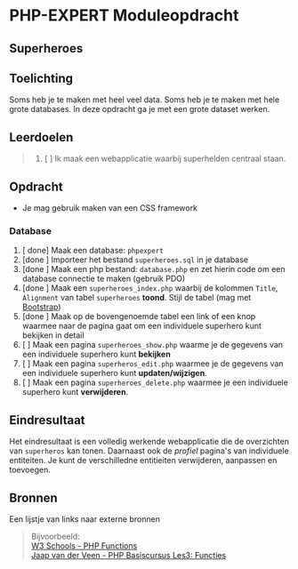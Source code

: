 # PHP-EXPERT Moduleopdracht

## Superheroes

## Toelichting

Soms heb je te maken met heel veel data. Soms heb je te maken met hele grote databases. In deze opdracht ga je met een grote dataset werken.

## Leerdoelen

> 1. [ ] Ik maak een webapplicatie waarbij superhelden centraal staan.

## Opdracht

- Je mag gebruik maken van een CSS framework

### Database

1. [ done] Maak een database: `phpexpert`
2. [done ] Importeer het bestand `superheroes.sql` in je database
3. [done ] Maak een php bestand: `database.php` en zet hierin code om een database connectie te maken (gebruik PDO)
4. [done ] Maak een `superheroes_index.php` waarbij de kolommen `Title`, `Àlignment` van tabel `superheroes` __toond__. Stijl de tabel (mag met [Bootstrap](https://getbootstrap.com))
5. [done ] Maak op de bovengenoemde tabel een link of een knop waarmee naar de pagina gaat om een individuele superhero kunt bekijken in detail
6. [ ] Maak een pagina `superheroes_show.php` waarme je de gegevens van een individuele superhero kunt __bekijken__
7. [ ] Maak een pagina `superheros_edit.php` waarmee je de gegevens van een individuele superhero kunt __updaten/wijzigen__.
8. [ ] Maak een pagina `superheroes_delete.php` waarmee je een individuele superhero kunt __verwijderen__.

## Eindresultaat

Het eindresultaat is een volledig werkende webapplicatie die de overzichten van `superheros` kan tonen. Daarnaast ook de _profiel_ pagina's van individuele entiteiten. Je kunt de verschilledne entitieiten verwijderen, aanpassen en toevoegen.

## Bronnen

Een lijstje van links naar externe bronnen

> Bijvoorbeeld:  
> [W3 Schools - PHP Functions](https://www.w3schools.com/php/php_functions.asp)  
> [Jaap van der Veen - PHP Basiscursus Les3: Functies](https://phpbasis.jaapvdveen.nl/basiscursus-php/les-3-inleiding-functies/)
